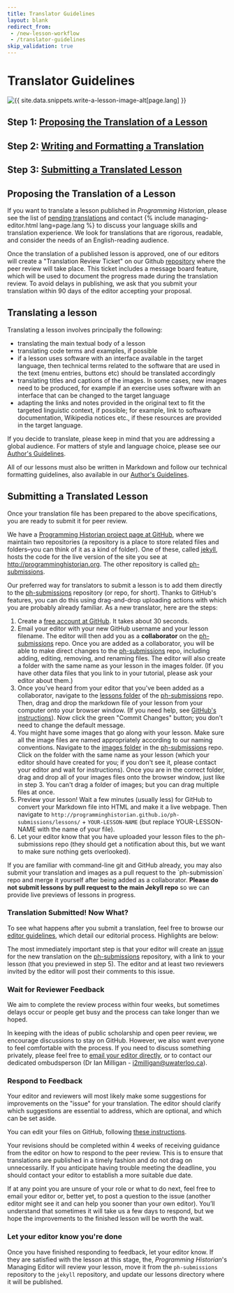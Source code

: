 ```yaml
---
title: Translator Guidelines
layout: blank
redirect_from:
 - /new-lesson-workflow
 - /translator-guidelines
skip_validation: true
---
```


# Translator Guidelines
<img src="{{site.baseurl}}/images/website/woman-at-writing-desk.png" class="garnish rounded float-left" alt="{{ site.data.snippets.write-a-lesson-image-alt[page.lang] }}"/>
<h2 class="noclear">Step 1: <a href="#proposing-a-new-lesson">Proposing the Translation of a Lesson</a></h2>
<h2 class="noclear">Step 2: <a href="#writing-a-new-lesson">Writing and Formatting a Translation</a></h2>
<h2 class="noclear">Step 3: <a href="#submitting-a-new-lesson">Submitting a Translated Lesson</a></h2>

## Proposing the Translation of a Lesson
If you want to translate a lesson published in *Programming Historian*, please see the list of [pending translations](https://github.com/orgs/programminghistorian/projects/5) and contact {% include managing-editor.html lang=page.lang %} to discuss your language skills and translation experience. We look for translations that are rigorous, readable, and consider the needs of an English-reading audience.

Once the translation of a published lesson is approved, one of our editors will create a "Translation Review Ticket" on our Github [repository](https://github.com/programminghistorian/ph-submissions) where the peer review will take place. This ticket includes a message board feature, which will be used to document the progress made during the translation review. To avoid delays in publishing, we ask that you submit your translation within 90 days of the editor accepting your proposal.

## Translating a lesson
Translating a lesson involves principally the following:
- translating the main textual body of a lesson
- translating code terms and examples, if possible
- if a lesson uses software with an interface available in the target language, then technical terms related to the software that are used in the text (menu entries, buttons etc) should be translated accordingly
- translating titles and captions of the images. In some cases, new images need to be produced, for example if an exercise uses software with an interface that can be changed to the target language
- adapting the links and notes provided in the original text to fit the targeted linguistic context, if possible; for example, link to software documentation, Wikipedia notices etc., if these resources are provided in the target language.

If you decide to translate, please keep in mind that you are addressing a global audience. For matters of style and language choice, please see our [Author's Guidelines]({{site.baseurl}}/en/author-guidelines).

All of our lessons must also be written in Markdown and follow our technical formatting guidelines, also available in our [Author's Guidelines]({{site.baseurl}}/en/author-guidelines).


## Submitting a Translated Lesson
Once your translation file has been prepared to the above specifications, you are ready to submit it for peer review.

We have a [Programming Historian project page at GitHub](https://github.com/programminghistorian), where we maintain two repositories (a repository is a place to store related files and folders–you can think of it as a kind of folder). One of these, called [jekyll](https://github.com/programminghistorian/jekyll), hosts the code for the live version of the site you see at http://programminghistorian.org. The other repository is called [ph-submissions](https://github.com/programminghistorian/ph-submissions).

Our preferred way for translators to submit a lesson is to add them directly to the [ph-submissions](https://github.com/programminghistorian/ph-submissions) repository (or repo, for short). Thanks to GitHub's features, you can do this using drag-and-drop uploading actions with which you are probably already familiar. As a new translator, here are the steps:

1. Create a [free account at GitHub](https://github.com/join). It takes about 30 seconds.
2. Email your editor with your new GitHub username and your lesson filename. The editor will then add you as a **collaborator** on the [ph-submissions](https://github.com/programminghistorian/ph-submissions) repo. Once you are added as a collaborator, you will be able to make direct changes to the [ph-submissions](https://github.com/programminghistorian/ph-submissions) repo, including adding, editing, removing, and renaming files. The editor will also create a folder with the same name as your lesson in the images folder. (If you have other data files that you link to in your tutorial, please ask your editor about them.)
3. Once you've heard from your editor that you've been added as a collaborator, navigate to the [lessons folder](https://github.com/programminghistorian/ph-submissions/tree/gh-pages/en/drafts) of the [ph-submissions](https://github.com/programminghistorian/ph-submissions) repo. Then, drag and drop the markdown file of your lesson from your computer onto your browser window. (If you need help, see [GitHub's instructions](https://help.github.com/articles/adding-a-file-to-a-repository/)). Now click the green "Commit Changes" button; you don't need to change the default message.
4. You might have some images that go along with your lesson. Make sure all the image files are named appropriately according to our naming conventions. Navigate to the [images folder](https://github.com/programminghistorian/ph-submissions/tree/gh-pages/images) in the [ph-submissions](https://github.com/programminghistorian/ph-submissions) repo. Click on the folder with the same name as your lesson (which your editor should have created for you; if you don't see it, please contact your editor and wait for instructions). Once you are in the correct folder, drag and drop all of your images files onto the browser window, just like in step 3. You can't drag a folder of images; but you can drag multiple files at once.
5. Preview your lesson! Wait a few minutes (usually less) for GitHub to convert your Markdown file into HTML and make it a live webpage. Then navigate to `http://programminghistorian.github.io/ph-submissions/lessons/` + `YOUR-LESSON-NAME` (but replace YOUR-LESSON-NAME with the name of your file).
6. Let your editor know that you have uploaded your lesson files to the ph-submissions repo (they should get a notification about this, but we want to make sure nothing gets overlooked).

<div class="alert alert-info">
  If you are familiar with command-line git and GitHub already, you may also submit your translation and images as a pull request to the `ph-submission` repo and merge it yourself after being added as a collaborator. <b>Please do not submit lessons by pull request to the main Jekyll repo</b> so we can provide live previews of lessons in progress.
</div>

### Translation Submitted! Now What?
To see what happens after you submit a translation, feel free to browse our [editor guidelines](/editor-guidelines), which detail our editorial process. Highlights are below:

The most immediately important step is that your editor will create an [issue](https://github.com/programminghistorian/ph-submissions/issues) for the new translation on the [ph-submissions](https://github.com/programminghistorian/ph-submissions) repository, with a link to your lesson (that you previewed in step 5). The editor and at least two reviewers invited by the editor will post their comments to this issue.

### Wait for Reviewer Feedback
We aim to complete the review process within four weeks, but sometimes delays occur or people get busy and the process can take longer than we hoped.

In keeping with the ideas of public scholarship and open peer review, we encourage discussions to stay on GitHub. However, we also want everyone to feel comfortable with the process. If you need to discuss something privately, please feel free to [email your editor directly](/project-team), or to contact our dedicated ombudsperson (Dr Ian Milligan - i2milligan@uwaterloo.ca).

### Respond to Feedback
Your editor and reviewers will most likely make some suggestions for improvements on the "issue" for your translation. The editor should clarify which suggestions are essential to address, which are optional, and which can be set aside.

You can edit your files on GitHub, following [these instructions](https://help.github.com/articles/editing-files-in-your-repository/).

Your revisions should be completed within 4 weeks of receiving guidance from the editor on how to respond to the peer review. This is to ensure that translations are published in a timely fashion and do not drag on unnecessarily. If you anticipate having trouble meeting the deadline, you should contact your editor to establish a more suitable due date.

If at any point you are unsure of your role or what to do next, feel free to email your editor or, better yet, to post a question to the issue (another editor might see it and can help you sooner than your own editor). You’ll understand that sometimes it will take us a few days to respond, but we hope the improvements to the finished lesson will be worth the wait.

### Let your editor know you're done
Once you have finished responding to feedback, let your editor know. If they are satisfied with the lesson at this stage, the, *Programming Historian*'s Managing Editor will review your lesson, move it from the `ph-submissions` repository to the `jekyll` repository, and update our lessons directory where it will be published.

